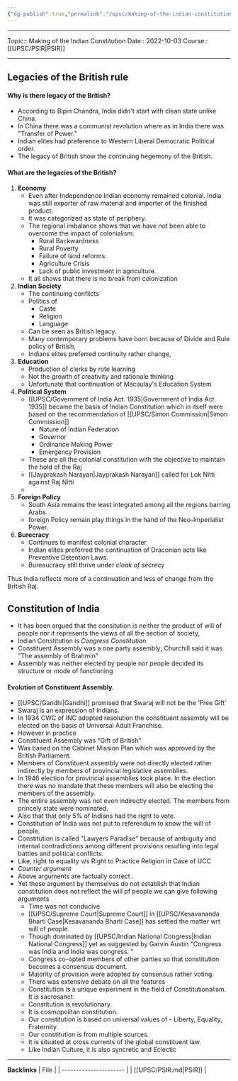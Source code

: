 ```yaml
---
{"dg-publish":true,"permalink":"/upsc/making-of-the-indian-constitution/","dgHomeLink":true,"dgPassFrontmatter":false}
---
```


----
Topic:: Making of the Indian Constitution
Date:: 2022-10-03
Course:: [[UPSC/PSIR|PSIR]] 

----
## Legacies of the British rule
#### Why is there legacy of the British?
- According to Bipin Chandra, India didn't start with clean state unlike China. 
- In China there was a communist revolution where as in India there was "Transfer of Power."
- Indian elites had preference to Western Liberal Democratic Political order.
- The legacy of British show the continuing hegemony of the British. 

#### What are the legacies of the British?
1. **Economy** 
   - Even after Independence Indian economy remained colonial. India was still exporter of raw material and importer of the finished product. 
   - It was categorized as state of periphery. 
   - The regional imbalance shows that we have not been able to overcome the impact of colonialism. 
      - Rural Backwardness 
      - Rural Poverty 
      - Failure of land reforms. 
      - Agriculture Crisis
      - Lack of public investment in agriculture. 
   - It all shows that there is no break from colonization 
2. **Indian Society**
   - The continuing conflicts
   - Politics of 
	   - Caste
	   - Religion 
	   - Language
	- Can be seen as  British legacy. 
	- Many contemporary problems have born because of Divide and Rule policy of British, 
	- Indians elites preferred continuity rather change, 
3. **Education** 
   - Production of clerks by rote learning
   - Not the growth of creativity and rationale thinking.
   - Unfortunate that continuation of Macaulay's Education System 
4. **Political System** 
   - [[UPSC/Government of India Act. 1935|Government of India Act. 1935]] became the basis of Indian Constitution which in itself were based on the recommendation of [[UPSC/Simon Commission|Simon Commission]] 
	   - Nature of Indian Federation 
	   - Governor 
	   - Ordinance Making Power 
	   - Emergency Provision 
   - These are all the colonial constitution with the objective to maintain the hold of the Raj 
   - [[Jayprakash Narayan|Jayprakash Narayan]] called for Lok Nitti against Raj Nitti
   - 
5. **Foreign Policy**
   - South Asia remains the least integrated among all the regions barring Arabs. 
   - foreign Policy remain play things in the hand of the Neo-Imperialist Power. 
6. **Burecracy**
   - Continues to manifest colonial character. 
   - Indian elites preferred the continuation of Draconian acts like Preventive Detention Laws.
   - Bureaucracy still thrive under *cloak of secrecy*

Thus India reflects more of a continuation and less of change from the British Raj. 
## Constitution of India
 
- It has been argued that the consitution is neither the product of will of people nor it represents the views of all the section of society, 
- Indian Constitution is *Congress Constitution*
- Constituent Assembly was a one party assembly; Churchill said it was "The assembly of Brahmin"
- Assembly was neither elected by people nor people decided its structure or mode of functioning

#### Evolution of Constituent Assembly.
- [[UPSC/Gandhi|Gandhi]] promised that Swaraj will not be the 'Free Gift'
- Swaraj is an expression of Indians. 
- In 1934 CWC of INC adopted resolution the constituent assembly will be elected on the basis of Universal Adult Franchise. 
- However in practice
- Constituent Assembly was "Gift of British"
- Was based on the Cabinet Mission Plan which was approved by the British Parliament. 
- Members of Constituent assembly were not directly elected rather indirectly by members of provincial legislative assemblies. 
- In 1946 election for provincial assemblies took place. In the election there was no mandate that these members will also be electing the members of the assembly.
- The entire assembly was not even indirectly elected. The members from princely state were nominated. 
- Also that that only 5% of Indians had the right to vote.
-  Constitution of India was not put to referendum to know the will of people.
- Constitution is called "Lawyers Paradise" because of ambiguity and internal contradictions among different provisions resulting into legal battles and political conflicts. 
- Like, right to equality v/s Right to Practice Religion in Case of UCC
- *Counter argument*
- Above arguments are factually correct . 
- Yet these argument by themselves do not establish that Indian constitution does not reflect the will pf people we can give following arguments
	- Time was not conducive
	- [[UPSC/Supreme Court|Supreme Court]] in [[UPSC/Kesavananda Bharti Case|Kesavananda Bharti Case]] has settled the matter wrt will of people. 
	- Though dominated by [[UPSC/Indian National Congress|Indian National Congress]] yet as suggested by Garvin Austin "Congress was India and India was congress. "
	- Congress co-opted members of other parties so that constitution becomes a consensus document. 
	- Majority of provision were adopted by consensus rather voting. 
	- There was extensive debate on all the features
	- Constitution is a unique experiment in the field of Constitutionalism. It is sacrosanct. 
	- Constitution is revolutionary. 
	- It is cosmopolitan constitution.
	- Our constitution is based on universal values of - Liberty, Equality, Fraternity. 
	- Our constitution is from multiple sources. 
	- It is situated at cross currents of the global constituent law. 
	- Like Indian Culture, it is also syncretic and Eclectic 


---
**Backlinks**
| File                   |
| ---------------------- |
| [[UPSC/PSIR.md\|PSIR]] |



